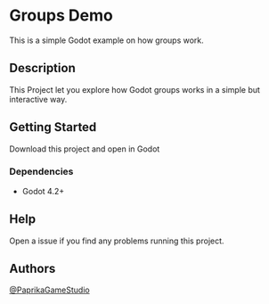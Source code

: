 # Groups Demo

This is a simple Godot example on how groups work.

## Description

This Project let you explore how Godot groups works in a simple but interactive way.

## Getting Started

Download this project and open in Godot

### Dependencies

* Godot 4.2+

## Help

Open a issue if you find any problems running this project.

## Authors

[@PaprikaGameStudio](https://instagram.com/paprikagamestudio)
